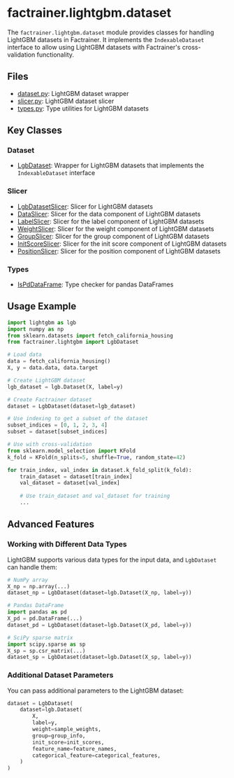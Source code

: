 # factrainer.lightgbm.dataset

The `factrainer.lightgbm.dataset` module provides classes for handling LightGBM datasets in Factrainer. It implements the `IndexableDataset` interface to allow using LightGBM datasets with Factrainer's cross-validation functionality.

## Files

- [dataset.py](dataset.md): LightGBM dataset wrapper
- [slicer.py](slicer.md): LightGBM dataset slicer
- [types.py](types.md): Type utilities for LightGBM datasets

## Key Classes

### Dataset

- [LgbDataset](dataset.md#lgbdataset): Wrapper for LightGBM datasets that implements the `IndexableDataset` interface

### Slicer

- [LgbDatasetSlicer](slicer.md#lgbdatasetslicer): Slicer for LightGBM datasets
- [DataSlicer](slicer.md#dataslicer): Slicer for the data component of LightGBM datasets
- [LabelSlicer](slicer.md#labelslicer): Slicer for the label component of LightGBM datasets
- [WeightSlicer](slicer.md#weightslicer): Slicer for the weight component of LightGBM datasets
- [GroupSlicer](slicer.md#groupslicer): Slicer for the group component of LightGBM datasets
- [InitScoreSlicer](slicer.md#initscoreslicer): Slicer for the init score component of LightGBM datasets
- [PositionSlicer](slicer.md#positionslicer): Slicer for the position component of LightGBM datasets

### Types

- [IsPdDataFrame](types.md#ispdataframe): Type checker for pandas DataFrames

## Usage Example

```python
import lightgbm as lgb
import numpy as np
from sklearn.datasets import fetch_california_housing
from factrainer.lightgbm import LgbDataset

# Load data
data = fetch_california_housing()
X, y = data.data, data.target

# Create LightGBM dataset
lgb_dataset = lgb.Dataset(X, label=y)

# Create Factrainer dataset
dataset = LgbDataset(dataset=lgb_dataset)

# Use indexing to get a subset of the dataset
subset_indices = [0, 1, 2, 3, 4]
subset = dataset[subset_indices]

# Use with cross-validation
from sklearn.model_selection import KFold
k_fold = KFold(n_splits=5, shuffle=True, random_state=42)

for train_index, val_index in dataset.k_fold_split(k_fold):
    train_dataset = dataset[train_index]
    val_dataset = dataset[val_index]
    
    # Use train_dataset and val_dataset for training
    ...
```

## Advanced Features

### Working with Different Data Types

LightGBM supports various data types for the input data, and `LgbDataset` can handle them:

```python
# NumPy array
X_np = np.array(...)
dataset_np = LgbDataset(dataset=lgb.Dataset(X_np, label=y))

# Pandas DataFrame
import pandas as pd
X_pd = pd.DataFrame(...)
dataset_pd = LgbDataset(dataset=lgb.Dataset(X_pd, label=y))

# SciPy sparse matrix
import scipy.sparse as sp
X_sp = sp.csr_matrix(...)
dataset_sp = LgbDataset(dataset=lgb.Dataset(X_sp, label=y))
```

### Additional Dataset Parameters

You can pass additional parameters to the LightGBM dataset:

```python
dataset = LgbDataset(
    dataset=lgb.Dataset(
        X,
        label=y,
        weight=sample_weights,
        group=group_info,
        init_score=init_scores,
        feature_name=feature_names,
        categorical_feature=categorical_features,
    )
)

